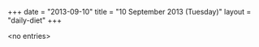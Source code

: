 +++
date = "2013-09-10"
title = "10 September 2013 (Tuesday)"
layout = "daily-diet"
+++


\<no entries\>

